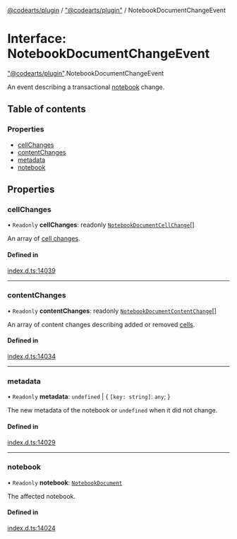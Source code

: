 [@codearts/plugin](../README.md) / ["@codearts/plugin"](../modules/_codearts_plugin_.md) / NotebookDocumentChangeEvent

# Interface: NotebookDocumentChangeEvent

["@codearts/plugin"](../modules/_codearts_plugin_.md).NotebookDocumentChangeEvent

An event describing a transactional [notebook](codearts_plugin_.NotebookDocument.md) change.

## Table of contents

### Properties

- [cellChanges](codearts_plugin_.NotebookDocumentChangeEvent.md#cellchanges)
- [contentChanges](codearts_plugin_.NotebookDocumentChangeEvent.md#contentchanges)
- [metadata](codearts_plugin_.NotebookDocumentChangeEvent.md#metadata)
- [notebook](codearts_plugin_.NotebookDocumentChangeEvent.md#notebook)

## Properties

### cellChanges

• `Readonly` **cellChanges**: readonly [`NotebookDocumentCellChange`](codearts_plugin_.NotebookDocumentCellChange.md)[]

An array of [cell changes](codearts_plugin_.NotebookDocumentCellChange.md).

#### Defined in

[index.d.ts:14039](https://github.com/xyz-fish/cloudide-plugin-api/blob/9927cd6/index.d.ts#L14039)

___

### contentChanges

• `Readonly` **contentChanges**: readonly [`NotebookDocumentContentChange`](codearts_plugin_.NotebookDocumentContentChange.md)[]

An array of content changes describing added or removed [cells](codearts_plugin_.NotebookCell.md).

#### Defined in

[index.d.ts:14034](https://github.com/xyz-fish/cloudide-plugin-api/blob/9927cd6/index.d.ts#L14034)

___

### metadata

• `Readonly` **metadata**: `undefined` \| { `[key: string]`: `any`;  }

The new metadata of the notebook or `undefined` when it did not change.

#### Defined in

[index.d.ts:14029](https://github.com/xyz-fish/cloudide-plugin-api/blob/9927cd6/index.d.ts#L14029)

___

### notebook

• `Readonly` **notebook**: [`NotebookDocument`](codearts_plugin_.NotebookDocument.md)

The affected notebook.

#### Defined in

[index.d.ts:14024](https://github.com/xyz-fish/cloudide-plugin-api/blob/9927cd6/index.d.ts#L14024)
